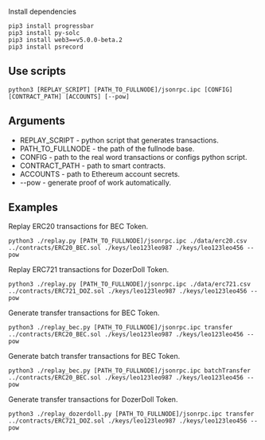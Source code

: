 Install dependencies

```
pip3 install progressbar
pip3 install py-solc
pip3 install web3==v5.0.0-beta.2
pip3 install psrecord
```

## Use scripts

```
python3 [REPLAY_SCRIPT] [PATH_TO_FULLNODE]/jsonrpc.ipc [CONFIG] [CONTRACT_PATH] [ACCOUNTS] [--pow]
```

## Arguments

- REPLAY_SCRIPT - python script that generates transactions.
- PATH_TO_FULLNODE - the path of the fullnode base. 
- CONFIG - path to the real word transactions or configs python script.
- CONTRACT_PATH - path to smart contracts.
- ACCOUNTS - path to Ethereum account secrets.
- --pow - generate proof of work automatically.


## Examples

Replay ERC20 transactions for BEC Token.

```
python3 ./replay.py [PATH_TO_FULLNODE]/jsonrpc.ipc ./data/erc20.csv ../contracts/ERC20_BEC.sol ./keys/leo123leo987 ./keys/leo123leo456 --pow
```

Replay ERC721 transactions for DozerDoll Token.

```
python3 ./replay.py [PATH_TO_FULLNODE]/jsonrpc.ipc ./data/erc721.csv ../contracts/ERC721_DOZ.sol ./keys/leo123leo987 ./keys/leo123leo456 --pow
```

Generate transfer transactions for BEC Token.

```
python3 ./replay_bec.py [PATH_TO_FULLNODE]/jsonrpc.ipc transfer ../contracts/ERC20_BEC.sol ./keys/leo123leo987 ./keys/leo123leo456 --pow
```

Generate batch transfer transactions for BEC Token.

```
python3 ./replay_bec.py [PATH_TO_FULLNODE]/jsonrpc.ipc batchTransfer ../contracts/ERC20_BEC.sol ./keys/leo123leo987 ./keys/leo123leo456 --pow
```

Generate transfer transactions for DozerDoll Token.

```
python3 ./replay_dozerdoll.py [PATH_TO_FULLNODE]/jsonrpc.ipc transfer ../contracts/ERC721_DOZ.sol ./keys/leo123leo987 ./keys/leo123leo456 --pow
```

